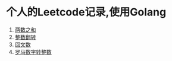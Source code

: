 # 个人的Leetcode记录,使用Golang

1. [两数之和](https://github.com/krizss/leetcode/blob/master/2018/09/two_sum/main.go)
2. [整数翻转](https://github.com/krizss/leetcode/blob/master/2018/09/reverse_integer/main.go)
3. [回文数](https://github.com/krizss/leetcode/blob/master/2018/12/palindrome_number/main.go)
4. [罗马数字转整数](https://github.com/krizss/leetcode/blob/master/2018/12/roman_to_integer/main.go)